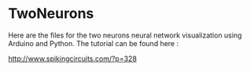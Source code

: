 TwoNeurons
==========

Here are the files for the two neurons neural network visualization using Arduino and Python. The tutorial can be found here :

http://www.spikingcircuits.com/?p=328